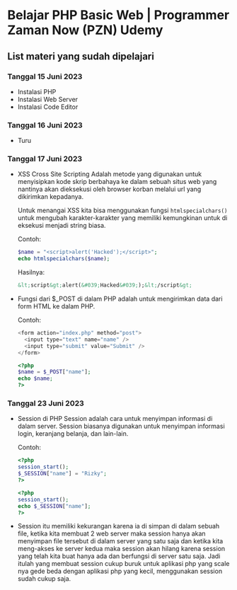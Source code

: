 # Belajar PHP Basic Web | Programmer Zaman Now (PZN) Udemy

## List materi yang sudah dipelajari

### Tanggal 15 Juni 2023

- Instalasi PHP
- Instalasi Web Server
- Instalasi Code Editor

### Tanggal 16 Juni 2023

- Turu

### Tanggal 17 Juni 2023

- XSS Cross Site Scripting
  Adalah metode yang digunakan untuk menyisipkan kode skrip berbahaya ke dalam sebuah situs web yang nantinya akan dieksekusi oleh browser korban melalui url yang dikirimkan kepadanya.

  Untuk menangai XSS kita bisa menggunakan fungsi `htmlspecialchars()` untuk mengubah karakter-karakter yang memiliki kemungkinan untuk di eksekusi menjadi string biasa.

  Contoh:

  ```php
  $name = "<script>alert('Hacked');</script>";
  echo htmlspecialchars($name);
  ```

  Hasilnya:

  ```html
  &lt;script&gt;alert(&#039;Hacked&#039;);&lt;/script&gt;
  ```

- Fungsi dari $\_POST di dalam PHP adalah untuk mengirimkan data dari form HTML ke dalam PHP.

  Contoh:

  ```php
  <form action="index.php" method="post">
    <input type="text" name="name" />
    <input type="submit" value="Submit" />
  </form>
  ```

  ```php
  <?php
  $name = $_POST["name"];
  echo $name;
  ?>
  ```

### Tanggal 23 Juni 2023

- Session di PHP
  Session adalah cara untuk menyimpan informasi di dalam server. Session biasanya digunakan untuk menyimpan informasi login, keranjang belanja, dan lain-lain.

  Contoh:

  ```php
  <?php
  session_start();
  $_SESSION["name"] = "Rizky";
  ?>
  ```

  ```php
  <?php
  session_start();
  echo $_SESSION["name"];
  ?>
  ```

- Session itu memiliki kekurangan karena ia di simpan di dalam sebuah file, ketika kita membuat 2 web server maka session hanya akan menyimpan file tersebut di dalam server yang satu saja dan ketika kita meng-akses ke server kedua maka session akan hilang karena session yang telah kita buat hanya ada dan berfungsi di server satu saja. Jadi itulah yang membuat session cukup buruk untuk aplikasi php yang scale nya gede beda dengan aplikasi php yang kecil, menggunakan session sudah cukup saja.
